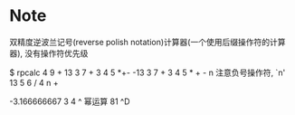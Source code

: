 

# Note
双精度逆波兰记号(reverse polish notation)计算器(一个使用后缀操作符的计算器), 没有操作符优先级


$ rpcalc
4 9 +
13
3 7 + 3 4 5 *+-
-13
3 7 + 3 4 5 * + - n              注意负号操作符, `n'
13
5 6 / 4 n +

-3.166666667
3 4 ^                            幂运算
81
^D
